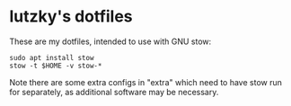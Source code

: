 lutzky's dotfiles
=================

These are my dotfiles, intended to use with GNU stow:

    sudo apt install stow
    stow -t $HOME -v stow-*

Note there are some extra configs in "extra" which need to have stow run
for separately, as additional software may be necessary.
